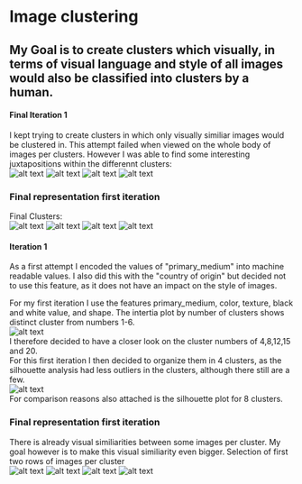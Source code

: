 # Image clustering

## My Goal is to create clusters which visually, in terms of visual language and style of all images would also be classified into clusters by a human.

#### Final Iteration 1

I kept trying to create clusters in which only visually similiar images would be clustered in. This attempt failed when viewed on the whole body of images per clusters. However I was able to find some interesting juxtapositions within the differennt clusters:  
![alt text](juxta1.png)
![alt text](juxta2.png)
![alt text](juxta3.png)
![alt text](juxta4.png)



### Final representation first iteration
Final Clusters:  
![alt text](clustera.png)
![alt text](clusterb.png)
![alt text](clusterc.png)
![alt text](clusterd.png)




















#### Iteration 1

As a first attempt I encoded the values of "primary_medium" into machine readable values. I also did this with the "country of origin" but decided not to use this feature, as it does not have an impact on the style of images.  

For my first iteration I use the features primary_medium, color, texture, black and white value, and shape. 
The intertia plot by number of clusters shows distinct cluster from numbers 1-6.  
![alt text](01_inertia.png)  
I therefore decided  to have a closer look on the cluster numbers of 4,8,12,15 and 20.  
For this first iteration I then decided to organize them in 4 clusters, as the silhouette analysis had less outliers in the clusters, although there still are a few.   
![alt text](02_4cluster.png)  
For comparison reasons also attached is the silhouette plot for 8 clusters.  

### Final representation first iteration
There is already visual similiarities between some images per cluster. My goal however is to make this visual similiarity even bigger.
Selection of first two rows of images per cluster  
![alt text](cluster1.png)
![alt text](cluster2.png)
![alt text](cluster3.png)
![alt text](cluster4.png)


